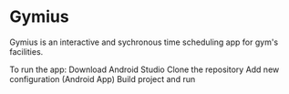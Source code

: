 # Gymius

Gymius is an interactive and sychronous time scheduling app for gym's facilities.

To run the app:
  Download Android Studio
  Clone the repository
  Add new configuration (Android App)
  Build project and run
